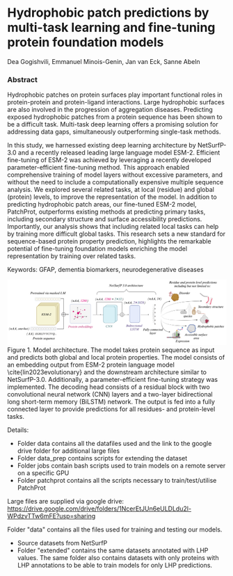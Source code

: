 # Hydrophobic patch predictions by multi-task learning and fine-tuning protein foundation models

Dea Gogishvili, Emmanuel Minois-Genin, Jan van Eck, Sanne Abeln

### Abstract

Hydrophobic patches on protein surfaces play important functional roles in protein-protein and protein-ligand interactions. Large hydrophobic surfaces are also involved in the progression of aggregation diseases. Predicting exposed hydrophobic patches from a protein sequence has been shown to be a difficult task. Multi-task deep learning offers a promising solution for addressing data gaps, simultaneously outperforming single-task methods.

In this study, we harnessed existing deep learning architecture by NetSurfP-3.0 and a recently released leading large language model ESM-2. Efficient fine-tuning of ESM-2 was achieved by leveraging a recently developed parameter-efficient fine-tuning method. This approach enabled comprehensive training of model layers without excessive parameters, and without the need to include a computationally expensive multiple sequence analysis. We explored several related tasks, at local (residue) and global (protein) levels, to improve the representation of the model. In addition to predicting hydrophobic patch areas, our fine-tuned ESM-2 model, PatchProt, outperforms existing methods at predicting primary tasks, including secondary structure and surface accessibility predictions. Importantly, our analysis shows that including related local tasks can help by training more difficult global tasks. This research sets a new standard for sequence-based protein property prediction, highlights the remarkable potential of fine-tuning foundation models enriching the model representation by training over related tasks.

Keywords: GFAP, dementia biomarkers, neurodegenerative diseases

![image](/figures/model.png)
Figure 1. Model architecture. The model takes protein sequence as input and predicts both global and local protein properties. The model consists of an embedding output from ESM-2 protein language model \cite{lin2023evolutionary} and the downstream architecture similar to NetSurfP-3.0. Additionally, a parameter-efficient fine-tuning strategy was implemented. The decoding head consists of a residual block with two convolutional neural network (CNN) layers and a two-layer bidirectional long short-term memory (BiLSTM) network. The output is fed into a fully connected layer to provide predictions for all residues- and protein-level tasks.

Details:

- Folder data contains all the datafiles used and the link to the google drive folder for additional large files
- Folder data_prep contains scripts for extending the dataset
- Folder jobs contain bash scripts used to train models on a remote server on a specific GPU
- Folder patchprot contains all the scripts necessary to train/test/utilise PatchProt

Large files are supplied via google drive: https://drive.google.com/drive/folders/1NcerEtJUn6eULDLdu2l-WPdzvTTw6mFE?usp=sharing

Folder "data" contains all the files used for training and testing our models. 
- Source datasets from NetSurfP
- Folder "extended" contains the same datasets annotated with LHP values. The same folder also contains datasets with only proteins with LHP annotations to be able to train models for only LHP predictions. 